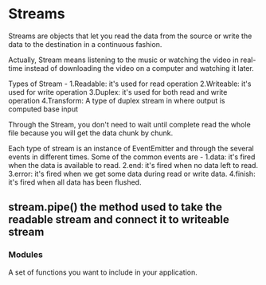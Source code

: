 # Streams

Streams are objects that let you read the data from the source or write the data to the destination in a continuous fashion.

Actually, Stream means listening to the music or watching the video in real-time instead of downloading the video on a computer and watching it later.

Types of Stream -
    1.Readable: it's used for read operation
    2.Writeable: it's used for write operation
    3.Duplex: it's used for both read and write operation
    4.Transform: A type of duplex stream in where output is computed base input 

Through the Stream, you don't need to wait until complete read the whole file because you will get the data chunk by chunk.

Each type of stream is an instance of EventEmitter and through the several events in different times. Some of the common events are -
    1.data: it's fired when the data is available to read.
    2.end: it's fired when no data left to read.
    3.error: it's fired when we get some data during read or write data.
    4.finish: it's fired when all data has been flushed.

## stream.pipe() the method used to take the readable stream and connect it to writeable stream

### Modules
A set of functions you want to include in your application.
